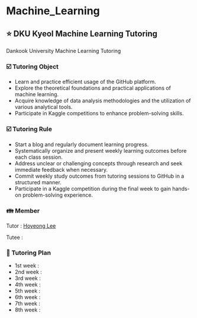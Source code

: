 # Machine_Learning

## :star: DKU Kyeol Machine Learning Tutoring

 Dankook University Machine Learning Tutoring

### :ballot_box_with_check: Tutoring Object

- Learn and practice efficient usage of the GitHub platform.
- Explore the theoretical foundations and practical applications of machine learning.
- Acquire knowledge of data analysis methodologies and the utilization of various analytical tools.
- Participate in Kaggle competitions to enhance problem-solving skills.

### :ballot_box_with_check: Tutoring Rule

 - Start a blog and regularly document learning progress.
 - Systematically organize and present weekly learning outcomes before each class session.
 - Address unclear or challenging concepts through research and seek immediate feedback when necessary.
 - Commit weekly study outcomes from tutoring sessions to GitHub in a structured manner.
 - Participate in a Kaggle competition during the final week to gain hands-on problem-solving experience.

### :family: Member


Tutor : [Hoyeong Lee](https://github.com/2Ho0)

Tutee :


### :date: Tutoring Plan


- 1st week : 
- 2nd week : 
- 3rd week : 
- 4th week : 
- 5th week : 
- 6th week :
- 7th week : 
- 8th week :


